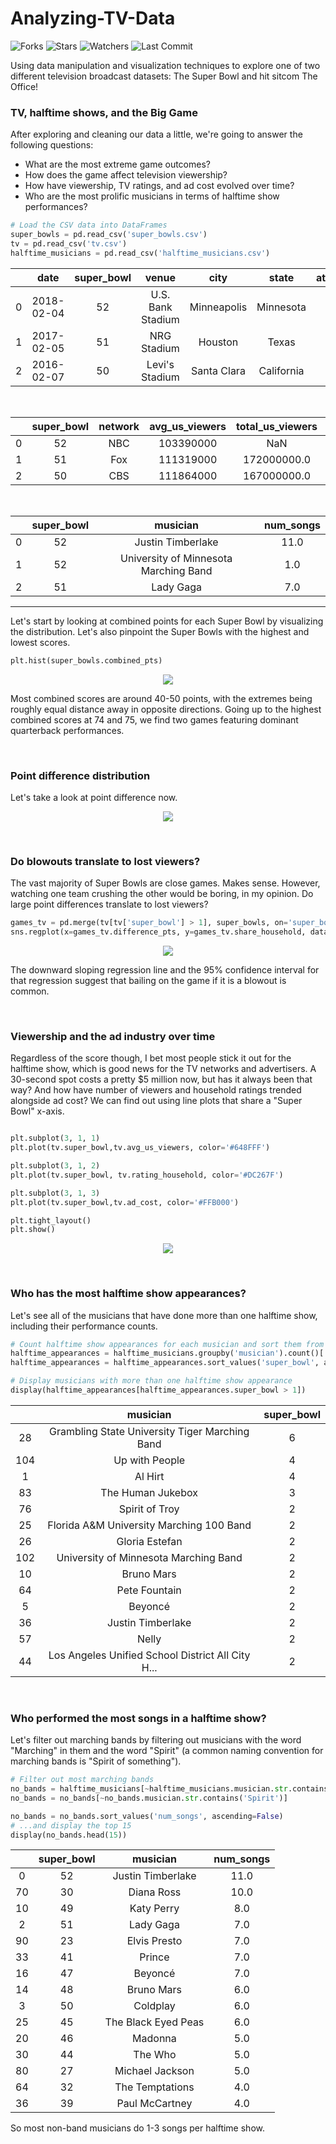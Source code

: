 # Analyzing-TV-Data
![Forks](https://img.shields.io/github/forks/shukkkur/Analyzing-TV-Data.svg)
![Stars](https://img.shields.io/github/stars/shukkkur/Analyzing-TV-Data.svg)
![Watchers](https://img.shields.io/github/watchers/shukkkur/Analyzing-TV-Data.svg)
![Last Commit](https://img.shields.io/github/last-commit/shukkkur/Analyzing-TV-Data.svg) 

<p>Using data manipulation and visualization techniques to explore one of two different television broadcast datasets: The Super Bowl and hit sitcom The Office!</p>


### TV, halftime shows, and the Big Game
After exploring and cleaning our data a little, we're going to answer the following questions:
- What are the most extreme game outcomes?
- How does the game affect television viewership?
- How have viewership, TV ratings, and ad cost evolved over time?
- Who are the most prolific musicians in terms of halftime show performances?

```python
# Load the CSV data into DataFrames
super_bowls = pd.read_csv('super_bowls.csv')
tv = pd.read_csv('tv.csv')
halftime_musicians = pd.read_csv('halftime_musicians.csv')
```
|   |    date    | super_bowl |       venue       |     city    |    state   | attendance |      team_winner     | winning_pts |   qb_winner_1  | qb_winner_2 |  coach_winner  |      team_loser      | losing_pts | qb_loser_1 | qb_loser_2 |   coach_loser  | combined_pts | difference_pts |
|:-:|:----------:|:----------:|:-----------------:|:-----------:|:----------:|:----------:|:--------------------:|:-----------:|:--------------:|:-----------:|:--------------:|:--------------------:|:----------:|:----------:|:----------:|:--------------:|:------------:|:--------------:|
| 0 | 2018-02-04 | 52         | U.S. Bank Stadium | Minneapolis | Minnesota  | 67612      | Philadelphia Eagles  | 41          | Nick Foles     | NaN         | Doug Pederson  | New England Patriots | 33         | Tom Brady  | NaN        | Bill Belichick | 74           | 8              |
| 1 | 2017-02-05 | 51         | NRG Stadium       | Houston     | Texas      | 70807      | New England Patriots | 34          | Tom Brady      | NaN         | Bill Belichick | Atlanta Falcons      | 28         | Matt Ryan  | NaN        | Dan Quinn      | 62           | 6              |
| 2 | 2016-02-07 | 50         | Levi's Stadium    | Santa Clara | California | 71088      | Denver Broncos       | 24          | Peyton Manning | NaN         | Gary Kubiak    | Carolina Panthers    | 10         | Cam Newton | NaN        | Ron Rivera     | 34           | 14             |

<br>

|   | super_bowl | network | avg_us_viewers | total_us_viewers | rating_household | share_household | rating_18_49 | share_18_49 | ad_cost |
|:-:|:----------:|:-------:|:--------------:|:----------------:|:----------------:|:---------------:|:------------:|:-----------:|:-------:|
| 0 | 52         | NBC     | 103390000      | NaN              | 43.1             | 68              | 33.4         | 78.0        | 5000000 |
| 1 | 51         | Fox     | 111319000      | 172000000.0      | 45.3             | 73              | 37.1         | 79.0        | 5000000 |
| 2 | 50         | CBS     | 111864000      | 167000000.0      | 46.6             | 72              | 37.7         | 79.0        | 5000000 |

<br>

|   | super_bowl |                musician               | num_songs |
|:-:|:----------:|:-------------------------------------:|:---------:|
| 0 | 52         | Justin Timberlake                     | 11.0      |
| 1 | 52         | University of Minnesota Marching Band | 1.0       |
| 2 | 51         | Lady Gaga                             | 7.0       |

<hr>

<p>Let's start by looking at combined points for each Super Bowl by visualizing the distribution. Let's also pinpoint the Super Bowls with the highest and lowest scores.</p>

```python
plt.hist(super_bowls.combined_pts)
```
<p align="center">
  <img src="https://github.com/shukkkur/Analyzing-TV-Data/blob/8ef1b3d7df8d235a766a31c35184a4df89299da0/1.png"/>
</p>


<p>Most combined scores are around 40-50 points, with the extremes being roughly equal distance away in opposite directions. Going up to the highest combined scores at 74 and 75, we find two games featuring dominant quarterback performances.</p>
<br>

### Point difference distribution
<p>Let's take a look at point difference now.</p>

<p align="center">
  <img src="https://github.com/shukkkur/Analyzing-TV-Data/blob/1be2b5e20314d88083ca3d35e73336c5908899d7/dist2.png"/>
</p>

<br>
<h3>Do blowouts translate to lost viewers?</h3>
<p>The vast majority of Super Bowls are close games. Makes sense. However, watching one team crushing the other would be boring, in my opinion. Do large point differences translate to lost viewers?</p>

```python
games_tv = pd.merge(tv[tv['super_bowl'] > 1], super_bowls, on='super_bowl')
sns.regplot(x=games_tv.difference_pts, y=games_tv.share_household, data=games_tv)
```
<p align="center">
  <img src="https://github.com/shukkkur/Analyzing-TV-Data/blob/6750876730b8c75db7727a3848977332327f9fe1/dist3.png"/>
</p>


<p>The downward sloping regression line and the 95% confidence interval for that regression suggest that bailing on the game if it is a blowout is common.</p>
<br>
<h3>Viewership and the ad industry over time</h3>

<p>Regardless of the score though, I bet most people stick it out for the halftime show, which is good news for the TV networks and advertisers. A 30-second spot costs a pretty $5 million now, but has it always been that way? And how have number of viewers and household ratings trended alongside ad cost? We can find out using line plots that share a "Super Bowl" x-axis.</p>

```python

plt.subplot(3, 1, 1)
plt.plot(tv.super_bowl,tv.avg_us_viewers, color='#648FFF')

plt.subplot(3, 1, 2)
plt.plot(tv.super_bowl, tv.rating_household, color='#DC267F')

plt.subplot(3, 1, 3)
plt.plot(tv.super_bowl,tv.ad_cost, color='#FFB000')

plt.tight_layout()
plt.show()
```

<p align="center">
  <img src="https://github.com/shukkkur/Analyzing-TV-Data/blob/9930a274f110ee50afba96d9acf0391121097626/dist4.png"/>
</p>
<br>
<h3>Who has the most halftime show appearances?</h3>

<p>Let's see all of the musicians that have done more than one halftime show, including their performance counts.</p>

```python
# Count halftime show appearances for each musician and sort them from most to least
halftime_appearances = halftime_musicians.groupby('musician').count()['super_bowl'].reset_index()
halftime_appearances = halftime_appearances.sort_values('super_bowl', ascending=False)

# Display musicians with more than one halftime show appearance
display(halftime_appearances[halftime_appearances.super_bowl > 1])
```
|     |                      musician                     | super_bowl |
|:---:|:-------------------------------------------------:|:----------:|
|  28 | Grambling State University Tiger Marching Band    | 6          |
| 104 | Up with People                                    | 4          |
|  1  | Al Hirt                                           | 4          |
|  83 | The Human Jukebox                                 | 3          |
|  76 | Spirit of Troy                                    | 2          |
|  25 | Florida A&M University Marching 100 Band          | 2          |
|  26 | Gloria Estefan                                    | 2          |
| 102 | University of Minnesota Marching Band             | 2          |
|  10 | Bruno Mars                                        | 2          |
|  64 | Pete Fountain                                     | 2          |
|  5  | Beyoncé                                           | 2          |
|  36 | Justin Timberlake                                 | 2          |
|  57 | Nelly                                             | 2          |
|  44 | Los Angeles Unified School District All City H... | 2          |

<br>
<h3>Who performed the most songs in a halftime show?</h3>

<p>Let's filter out marching bands by filtering out musicians with the word "Marching" in them and the word "Spirit" (a common naming convention for marching bands is "Spirit of something").</p>

```python
# Filter out most marching bands
no_bands = halftime_musicians[~halftime_musicians.musician.str.contains('Marching')]
no_bands = no_bands[~no_bands.musician.str.contains('Spirit')]

no_bands = no_bands.sort_values('num_songs', ascending=False)
# ...and display the top 15
display(no_bands.head(15))
```

|    | super_bowl |       musician      | num_songs |
|:--:|:----------:|:-------------------:|:---------:|
|  0 | 52         | Justin Timberlake   | 11.0      |
| 70 | 30         | Diana Ross          | 10.0      |
| 10 | 49         | Katy Perry          | 8.0       |
|  2 | 51         | Lady Gaga           | 7.0       |
| 90 | 23         | Elvis Presto        | 7.0       |
| 33 | 41         | Prince              | 7.0       | 
| 16 | 47         | Beyoncé             | 7.0       |
| 14 | 48         | Bruno Mars          | 6.0       |
|  3 | 50         | Coldplay            | 6.0       |
| 25 | 45         | The Black Eyed Peas | 6.0       |
| 20 | 46         | Madonna             | 5.0       |
| 30 | 44         | The Who             | 5.0       |
| 80 | 27         | Michael Jackson     | 5.0       |
| 64 | 32         | The Temptations     | 4.0       |
| 36 | 39         | Paul McCartney      | 4.0       |  

<p>So most non-band musicians do 1-3 songs per halftime show.</p>
